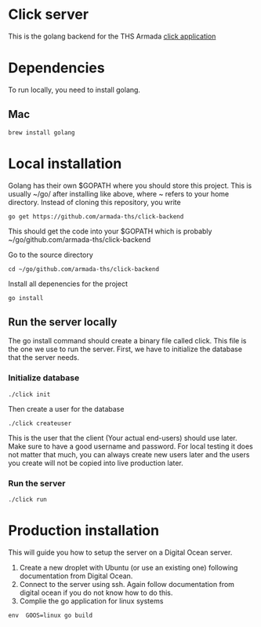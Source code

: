 # Click server
This is the golang backend for the THS Armada [click application](https://github.com/armada-ths/click-frontend) 

# Dependencies
To run locally, you need to install golang.
## Mac
```
brew install golang
```

# Local installation
Golang has their own $GOPATH where you should store this project. 
This is usually ~/go/ after installing like above, where ~ refers to your home directory. 
Instead of cloning this repository, you write
```
go get https://github.com/armada-ths/click-backend
```
This should get the code into your $GOPATH which is probably ~/go/github.com/armada-ths/click-backend

Go to the source directory
```
cd ~/go/github.com/armada-ths/click-backend
```

Install all depenencies for the project
```
go install
```

## Run the server locally
The go install command should create a binary file called click. This file is the one we use to run the server.
First, we have to initialize the database that the server needs.

### Initialize database
```
./click init
```
Then create a user for the database
```
./click createuser
```
This is the user that the client (Your actual end-users) should use later. Make sure to have a good username and password.
For local testing it does not matter that much, you can always create new users later and the users you create will not be copied into live production later.

### Run the server
```
./click run
```


# Production installation
This will guide you how to setup the server on a Digital Ocean server.

1. Create a new droplet with Ubuntu (or use an existing one) following documentation from Digital Ocean.
2. Connect to the server using ssh. Again follow documentation from digital ocean if you do not know how to do this.
3. Complie the go application for linux systems
```
env  GOOS=linux go build
```

